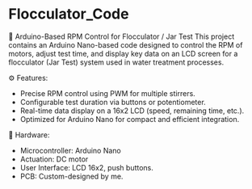 # Flocculator_Code
🧪 Arduino-Based RPM Control for Flocculator / Jar Test
This project contains an Arduino Nano-based code designed to control the RPM of motors, adjust test time, and display key data on an LCD screen for a flocculator (Jar Test) system used in water treatment processes. 

⚙️ Features: 
- Precise RPM control using PWM for multiple stirrers.  
- Configurable test duration via buttons or potentiometer. 
- Real-time data display on a 16x2 LCD (speed, remaining time, etc.).  
- Optimized for Arduino Nano for compact and efficient integration.  

🔧 Hardware:
- Microcontroller: Arduino Nano
- Actuation: DC motor
- User Interface: LCD 16x2, push buttons.
- PCB: Custom-designed by me.
